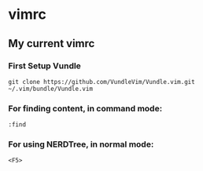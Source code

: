 # vimrc
## My current vimrc

### First Setup Vundle
```
git clone https://github.com/VundleVim/Vundle.vim.git ~/.vim/bundle/Vundle.vim
```

### For finding content, in command mode:
```
:find
```

### For using NERDTree, in normal mode:
```
<F5>
```
